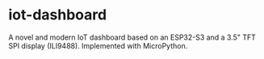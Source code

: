 # iot-dashboard
A novel and modern IoT dashboard based on an ESP32-S3 and a 3.5" TFT SPI display (ILI9488). Implemented with MicroPython.
